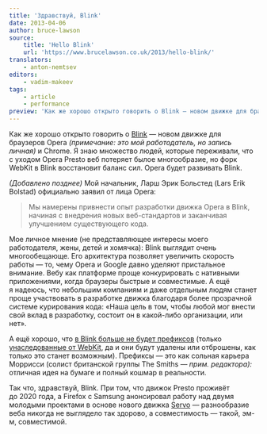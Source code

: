```yaml
---
title: 'Здравствуй, Blink'
date: 2013-04-06
author: bruce-lawson
source:
    title: 'Hello Blink'
    url: 'https://www.brucelawson.co.uk/2013/hello-blink/'
translators:
    - anton-nemtsev
editors:
    - vadim-makeev
tags:
    - article
    - performance
preview: 'Как же хорошо открыто говорить о Blink — новом движке для браузеров Opera и Сhrome. Я знаю множество людей, которые переживали, что с уходом Opera Presto веб потеряет былое многообразие, но форк WebKit в Blink восстановит баланс сил. Opera будет развивать Blink.'
---
```


Как же хорошо открыто говорить о [Blink](http://blog.chromium.org/2013/04/blink-rendering-engine-for-chromium.html) — новом движке для браузеров Opera _(примечание: это мой работодатель, но запись личная)_ и Сhrome. Я знаю множество людей, которые переживали, что с уходом Opera Presto веб потеряет былое многообразие, но форк WebKit в Blink восстановит баланс сил. Opera будет развивать Blink.

_(Добавлено позднее)_ Мой начальник, Ларш Эрик Больстед (Lars Erik Bolstad) официально заявил от лица Opera:

> Мы намерены привнести опыт разработки движка Opera в Blink, начиная с внедрения новых веб-стандартов и заканчивая улучшением существующего кода.

Мое личное мнение (не представляющее интересы моего работодателя, жены, детей и хомячка): Blink выглядит очень многообещающе. Его архитектура позволяет увеличить скорость работы — то, чему Opera и Google давно уделяют пристальное внимание. Вебу как платформе проще конкурировать с нативными приложениями, когда браузеры быстрые и совместимые. А ещё я надеюсь, что небольшим компаниям и даже отдельным людям станет проще участвовать в разработке движка благодаря более прозрачной системе курирования кода: «Наша цель в том, чтобы любой мог внести свой вклад в разработку, состоит он в какой-либо организации, или нет».

А ещё хорошо, что [в Blink больше не будет префиксов](http://www.chromium.org/blink#vendor-prefixes) (только [унаследованные от WebKit](http://www.chromium.org/blink/developer-faq#TOC-Will-we-see-a--chrome--vendor-prefix-now-), да и они будут удалены или отброшены, как только это станет возможным). Префиксы — это как сольная карьера Моррисси (солист британской группы The Smiths — _прим. редактора):_ отличная идея на бумаге и полный кошмар в реальности.

Так что, здравствуй, Blink. При том, что движок Presto проживёт до 2020 года, а Firefox с Samsung анонсировал работу над двумя молодыми проектами в основе нового движка [Servo](https://blog.mozilla.org/blog/2013/04/03/mozilla-and-samsung-collaborate-on-next-generation-web-browser-engine/) — разнообразие веба никогда не выглядело так здорово, а совместимость — такой, эм-м, совместимой.
